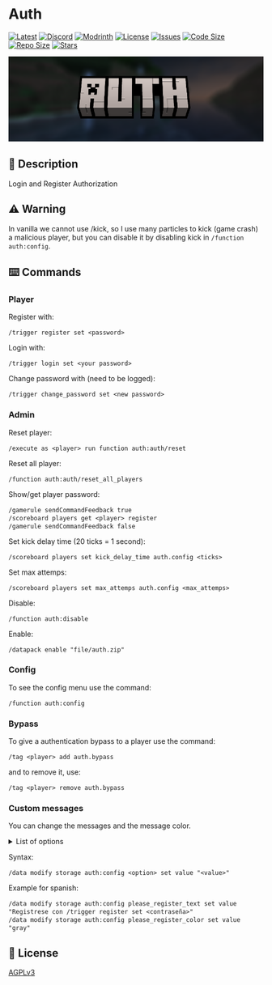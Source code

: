 # Auth

[![Latest](https://img.shields.io/github/v/release/lullaby6/auth-data-pack?color=blueviolet&logo=github)](https://github.com/lullaby6/auth-data-pack/releases) 
[![Discord](https://img.shields.io/discord/1327308441324097681?label=discord&color=blue&logo=discord)](https://discord.gg/5UdcDa5xNC) 
[![Modrinth](https://img.shields.io/modrinth/dt/auth?label=modrinth&logo=modrinth)](https://modrinth.com/datapack/auth) 
[![License](https://img.shields.io/badge/license-mit-green)](https://github.com/lullaby6/auth-data-pack/blob/main/LICENSE) 
[![Issues](https://img.shields.io/github/issues/lullaby6/auth-data-pack?color=orange&logo=github)](https://github.com/lullaby6/auth-data-pack/issues)
[![Code Size](https://img.shields.io/github/languages/code-size/lullaby6/auth-data-pack?color=purple&logoColor=white)](https://github.com/lullaby6/auth-data-pack)
[![Repo Size](https://img.shields.io/github/repo-size/lullaby6/auth-data-pack?logo=dropbox&color=red)](https://github.com/lullaby6/auth-data-pack)
[![Stars](https://img.shields.io/github/stars/lullaby6/auth-data-pack?logo=github&color=yellow)](https://github.com/lullaby6/auth-data-pack/stargazers)

![bg](https://raw.githubusercontent.com/lullaby6/auth-data-pack/refs/heads/main/images/bg.png)

## 📖 Description

Login and Register Authorization

## ⚠️ Warning

In vanilla we cannot use /kick, so I use many particles to kick (game crash) a malicious player, but you can disable it by disabling kick in `/function auth:config`.

## ⌨️ Commands

### Player

Register with:

```mcfunction
/trigger register set <password>
```

Login with:

```mcfunction
/trigger login set <your password>
```

Change password with (need to be logged):

```mcfunction
/trigger change_password set <new password>
```

### Admin

Reset player:

```mcfunction
/execute as <player> run function auth:auth/reset
```

Reset all player:

```mcfunction
/function auth:auth/reset_all_players
```

Show/get player password:

```mcfunction
/gamerule sendCommandFeedback true
/scoreboard players get <player> register
/gamerule sendCommandFeedback false
```

Set kick delay time (20 ticks = 1 second):

```mcfunction
/scoreboard players set kick_delay_time auth.config <ticks>
```

Set max attemps:

```mcfunction
/scoreboard players set max_attemps auth.config <max_attemps>
```

Disable:

```mcfunction
/function auth:disable
```

Enable:

```mcfunction
/datapack enable "file/auth.zip"
```

### Config

To see the config menu use the command:

```mcfunction
/function auth:config
```

### Bypass

To give a authentication bypass to a player use the command:

```mcfunction
/tag <player> add auth.bypass
```

and to remove it, use:

```mcfunction
/tag <player> remove auth.bypass
```

### Custom messages

You can change the messages and the message color.

<details>
    <summary>List of options</summary>
    <ul>
        <li><code>please_register_text</code></li>
        <li><code>please_register_color</code></li>
        <li><code>register_success_text</code></li>
        <li><code>register_success_color</code></li>
        <li><code>please_login_text</code></li>
        <li><code>please_login_color</code></li>
        <li><code>login_success_text</code></li>
        <li><code>login_success_color</code></li>
        <li><code>wrong_password_text</code></li>
        <li><code>wrong_password_color</code></li>
        <li><code>password_changed_text</code></li>
        <li><code>password_changed_color</code></li>
    </ul>
</details>

Syntax:

```mcfunction
/data modify storage auth:config <option> set value "<value>"
```

Example for spanish:

```mcfunction
/data modify storage auth:config please_register_text set value "Registrese con /trigger register set <contraseña>"
/data modify storage auth:config please_register_color set value "gray"
```

## 🪪 License

[AGPLv3](https://github.com/lullaby6/auth-data-pack/blob/main/LICENSE)